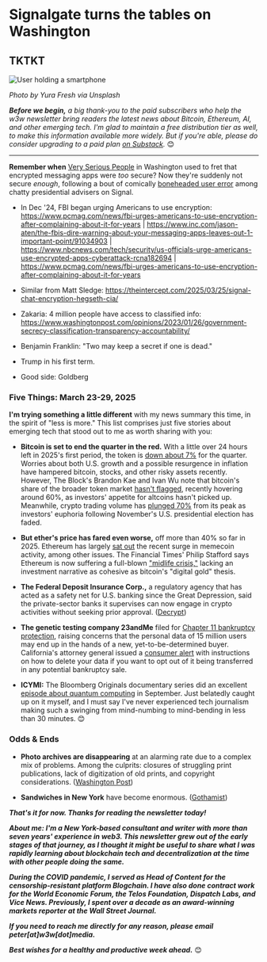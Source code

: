 # Signalgate turns the tables on Washington
## TKTKT

![User holding a smartphone](https://w3w.news/img/phoneuser-yura-fresh-1920.jpg)

*Photo by Yura Fresh via Unsplash*

*<strong>Before we begin,</strong> a big thank-you to the paid subscribers who help the w3w newsletter bring readers the latest news about Bitcoin, Ethereum, AI, and other emerging tech. I'm glad to maintain a free distribution tier as well, to make this information available more widely. But if you're able, please do consider upgrading to a paid plan [on Substack](https://w3wnews.substack.com/subscribe).* 😊

<hr>

**Remember when** [Very Serious People](https://archive.nytimes.com/krugman.blogs.nytimes.com/2012/02/12/very-serious-question/) in Washington used to fret that encrypted messaging apps were *too* secure? Now they're suddenly not secure *enough*, following a bout of comically [boneheaded user error]() among chatty presidential advisers on Signal. <!-- -->

<!-- Transition to list items related to the big Signal story... -->

- In Dec '24, FBI began urging Americans to use encryption: https://www.pcmag.com/news/fbi-urges-americans-to-use-encryption-after-complaining-about-it-for-years | https://www.inc.com/jason-aten/the-fbis-dire-warning-about-your-messaging-apps-leaves-out-1-important-point/91034903 | https://www.nbcnews.com/tech/security/us-officials-urge-americans-use-encrypted-apps-cyberattack-rcna182694 | https://www.pcmag.com/news/fbi-urges-americans-to-use-encryption-after-complaining-about-it-for-years

- Similar from Matt Sledge: https://theintercept.com/2025/03/25/signal-chat-encryption-hegseth-cia/

- Zakaria: 4 million people have access to classified info: https://www.washingtonpost.com/opinions/2023/01/26/government-secrecy-classification-transparency-accountability/

- Benjamin Franklin: "Two may keep a secret if one is dead."

- Trump in his first term.

- Good side: Goldberg

### Five Things: March 23-29, 2025

**I'm trying something a little different** with my news summary this time, in the spirit of "less is more." This list comprises just five stories about emerging tech that stood out to me as worth sharing with you:

- **Bitcoin is set to end the quarter in the red.** With a little over 24 hours left in 2025's first period, the token is [down about 7%](https://finance.yahoo.com/video/bitcoin-close-q1-red-peaks-185459173.html) for the quarter. Worries about both U.S. growth and a possible resurgence in inflation have hampered bitcoin, stocks, and other risky assets recently. However, The Block's Brandon Kae and Ivan Wu note that bitcoin's share of the broader token market [hasn't flagged](https://www.theblock.co/post/348679/bitcoin-dominance-hits-58-as-alt-season-remains-elusive), recently hovering around 60%, as investors' appetite for altcoins hasn't picked up. Meanwhile, crypto trading volume has [plunged 70%](https://www.theblock.co/post/348685/crypto-trading-volumes-plunge-70-from-the-peak-as-post-election-hype-fades) from its peak as investors' euphoria following November's U.S. presidential election has faded.

- **But ether's price has fared even worse,** off more than 40% so far in 2025. Ethereum has largely [sat out](https://peteramckay.medium.com/a-twist-in-the-ethereum-solana-battle-59dfae42af81) the recent surge in memecoin activity, among other issues. The Financial Times' Philip Stafford says Ethereum is now suffering a full-blown ["midlife crisis,"](https://news.google.com/read/CBMicEFVX3lxTE50RVB3QW5JUnYxUzlGRVVZakl3ODZocjNGSnI0QkVCVVNBaFpNNFlNZVdvaDJMUlRGbXBBSFZzb2trQTZET1o5UjNTRUxxQzBxQnYxVVRZSkcwYmtwMmhmMWhNclhiU1dMNDJKVmJSZmc?hl=en-US&gl=US&ceid=US%3Aen) lacking an investment narrative as cohesive as bitcoin's "digital gold" thesis.

- **The Federal Deposit Insurance Corp.,** a regulatory agency that has acted as a safety net for U.S. banking since the Great Depression, said the private-sector banks it supervises can now engage in crypto activities without seeking prior approval. ([Decrypt](https://decrypt.co/312215/fdic-clears-path-for-bank-crypto-activities))

- **The genetic testing company 23andMe** filed for [Chapter 11 bankruptcy protection](https://apnews.com/article/23andme-chapter-11-bankruptcy-wojcicki-resigns-9827549d9171a537e76f60cb950d1823), raising concerns that the personal data of 15 million users may end up in the hands of a new, yet-to-be-determined buyer. California's attorney general issued a [consumer alert](https://oag.ca.gov/news/press-releases/attorney-general-bonta-urgently-issues-consumer-alert-23andme-customers) with instructions on how to delete your data if you want to opt out of it being transferred in any potential bankruptcy sale.

- **ICYMI:** The Bloomberg Originals documentary series did an excellent [episode about quantum computing](https://www.youtube.com/watch?v=1_gJp2uAjO0&t=704s) in September. Just belatedly caught up on it myself, and I must say I've never experienced tech journalism making such a swinging from mind-numbing to mind-bending in less than 30 minutes. 😊

### Odds & Ends

- **Photo archives are disappearing** at an alarming rate due to a complex mix of problems. Among the culprits: closures of struggling print publications, lack of digitization of old prints, and copyright considerations. ([Washington Post](https://news.google.com/read/CBMiowFBVV95cUxQcjZQODVyZDFxeTg0QWNuMVB1ck54R3VMaWRZX2NTSkk3bWI4MjZMVFo2T0ZTZ0NtQkJVaXpSakRyRVNLbDZFRjc1UzRWOTdZSEo2LUFOSjRqQm5QSHhDb1IwUEo2NUtrSjNyZVJvNDJRYWNoV1JGM19DOU1fdEoyN1Q5R0c2QTdaeTFKc1E0bE1GMkFOaWZkbnpFUFpSTkpvYm1r?hl=en-US&gl=US&ceid=US%3Aen))

- **Sandwiches in New York** have become enormous. ([Gothamist](https://gothamist.com/arts-entertainment/sandwiches-in-nyc-have-become-enormous-and-too-big-to-eat-so-i-tried-some))

_**That's it for now. Thanks for reading the newsletter today!**_

_**About me: I'm a New York-based consultant and writer with more than seven years' experience in web3. This newsletter grew out of the early stages of that journey, as I thought it might be useful to share what I was rapidly learning about blockchain tech and decentralization at the time with other people doing the same.**_

 _**During the COVID pandemic, I served as Head of Content for the censorship-resistant platform Blogchain. I have also done contract work for the World Economic Forum, the Telos Foundation, Dispatch Labs, and Vice News. Previously, I spent over a decade as an award-winning markets reporter at the Wall Street Journal.**_

 _**If you need to reach me directly for any reason, please email peter[at]w3w[dot]media.**_

 _**Best wishes for a healthy and productive week ahead.**_ 😊
